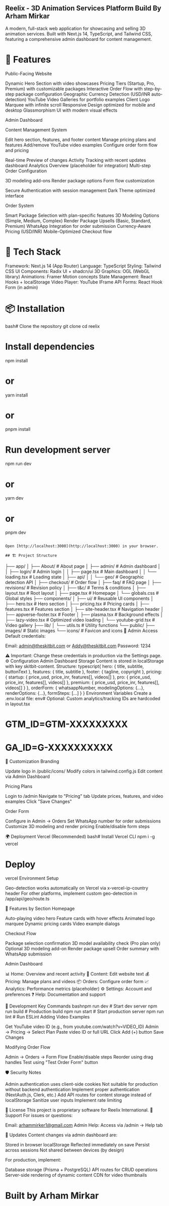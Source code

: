 ## Reelix - 3D Animation Services Platform Build By Arham Mirkar
A modern, full-stack web application for showcasing and selling 3D animation services. Built with Next.js 14, TypeScript, and Tailwind CSS, featuring a comprehensive admin dashboard for content management.
# 🌟 Features
Public-Facing Website

Dynamic Hero Section with video showcases
Pricing Tiers (Startup, Pro, Premium) with customizable packages
Interactive Order Flow with step-by-step package configuration
Geographic Currency Detection (USD/INR auto-detection)
YouTube Video Galleries for portfolio examples
Client Logo Marquee with infinite scroll
Responsive Design optimized for mobile and desktop
Glassmorphism UI with modern visual effects

Admin Dashboard

Content Management System

Edit hero section, features, and footer content
Manage pricing plans and features
Add/remove YouTube video examples
Configure order form flow and pricing


Real-time Preview of changes
Activity Tracking with recent updates dashboard
Analytics Overview (placeholder for integration)
Multi-step Order Configuration

3D modeling add-ons
Render package options
Form flow customization


Secure Authentication with session management
Dark Theme optimized interface

Order System

Smart Package Selection with plan-specific features
3D Modeling Options (Simple, Medium, Complex)
Render Package Upsells (Basic, Standard, Premium)
WhatsApp Integration for order submission
Currency-Aware Pricing (USD/INR)
Mobile-Optimized Checkout flow

# 🚀 Tech Stack

Framework: Next.js 14 (App Router)
Language: TypeScript
Styling: Tailwind CSS
UI Components: Radix UI + shadcn/ui
3D Graphics: OGL (WebGL library)
Animations: Framer Motion concepts
State Management: React Hooks + localStorage
Video Player: YouTube IFrame API
Forms: React Hook Form (in admin)

# 📦 Installation
bash# Clone the repository
git clone <repository-url>
cd reelix

# Install dependencies
npm install
# or
yarn install
# or
pnpm install

# Run development server
npm run dev
# or
yarn dev
# or
pnpm dev
```

Open [http://localhost:3000](http://localhost:3000) in your browser.

## 🏗️ Project Structure
```
├── app/
│   ├── About/              # About page
│   ├── admin/              # Admin dashboard
│   │   ├── login/          # Admin login
│   │   ├── page.tsx        # Main dashboard
│   │   └── loading.tsx     # Loading state
│   ├── api/
│   │   └── geo/            # Geographic detection API
│   ├── checkout/           # Order flow
│   ├── faq/                # FAQ page
│   ├── revisions/          # Revision policy
│   ├── t&c/                # Terms & conditions
│   ├── layout.tsx          # Root layout
│   ├── page.tsx            # Homepage
│   └── globals.css         # Global styles
├── components/
│   ├── ui/                 # Reusable UI components
│   ├── hero.tsx            # Hero section
│   ├── pricing.tsx         # Pricing cards
│   ├── features.tsx        # Features section
│   ├── site-header.tsx     # Navigation header
│   ├── appverse-footer.tsx # Footer
│   ├── plasma.tsx          # Background effects
│   ├── lazy-video.tsx      # Optimized video loading
│   └── youtube-grid.tsx    # Video gallery
├── lib/
│   └── utils.ts            # Utility functions
└── public/
    ├── images/             # Static images
    └── icons/              # Favicon and icons
🔐 Admin Access
Default credentials:

Email: admin@theskitbit.com or Addy@theskitbit.com
Password: 1234

⚠️ Important: Change these credentials in production via the Settings page.
⚙️ Configuration
Admin Dashboard Storage
Content is stored in localStorage with key skitbit-content. Structure:
typescript{
  hero: { title, subtitle, buttonText },
  features: { title, subtitle },
  footer: { tagline, copyright },
  pricing: {
    startup: { price_usd, price_inr, features[], videos[] },
    pro: { price_usd, price_inr, features[], videos[] },
    premium: { price_usd, price_inr, features[], videos[] }
  },
  orderForm: {
    whatsappNumber,
    modelingOptions: {...},
    renderOptions: {...},
    formSteps: [...]
  }
}
Environment Variables
Create a .env.local file:
env# Optional: Custom analytics/tracking IDs are hardcoded in layout.tsx
# GTM_ID=GTM-XXXXXXXXX
# GA_ID=G-XXXXXXXXXX
🎨 Customization
Branding

Update logo in /public/icons/
Modify colors in tailwind.config.js
Edit content via Admin Dashboard

Pricing Plans

Login to /admin
Navigate to "Pricing" tab
Update prices, features, and video examples
Click "Save Changes"

Order Form

Configure in Admin → Orders
Set WhatsApp number for order submissions
Customize 3D modeling and render pricing
Enable/disable form steps

🌍 Deployment
Vercel (Recommended)
bash# Install Vercel CLI
npm i -g vercel

# Deploy
vercel
Environment Setup

Geo-detection works automatically on Vercel via x-vercel-ip-country header
For other platforms, implement custom geo-detection in /app/api/geo/route.ts

📱 Features by Section
Homepage

Auto-playing video hero
Feature cards with hover effects
Animated logo marquee
Dynamic pricing cards
Video example dialogs

Checkout Flow

Package selection confirmation
3D model availability check (Pro plan only)
Optional 3D modeling add-on
Render package upsell
Order summary with WhatsApp submission

Admin Dashboard

📊 Home: Overview and recent activity
📝 Content: Edit website text
💰 Pricing: Manage plans and videos
📦 Orders: Configure order form
📈 Analytics: Performance metrics (placeholder)
⚙️ Settings: Account and preferences
❓ Help: Documentation and support

🔧 Development
Key Commands
bashnpm run dev          # Start dev server
npm run build        # Production build
npm run start        # Start production server
npm run lint         # Run ESLint
Adding Video Examples

Get YouTube video ID (e.g., from youtube.com/watch?v=VIDEO_ID)
Admin → Pricing → Select Plan
Paste video ID or full URL
Click Add (+) button
Save Changes

Modifying Order Flow

Admin → Orders → Form Flow
Enable/disable steps
Reorder using drag handles
Test using "Test Order Form" button

🛡️ Security Notes

Admin authentication uses client-side cookies
Not suitable for production without backend authentication
Implement proper authentication (NextAuth.js, Clerk, etc.)
Add API routes for content storage instead of localStorage
Sanitize user inputs
Implement rate limiting

📄 License
This project is proprietary software for Reelix International.
🤝 Support
For issues or questions:

Email: arhammirker1@gmail.com
Admin Help: Access via /admin → Help tab

🔄 Updates
Content changes via admin dashboard are:

Stored in browser localStorage
Reflected immediately on save
Persist across sessions
Not shared between devices (by design)

For production, implement:

Database storage (Prisma + PostgreSQL)
API routes for CRUD operations
Server-side rendering of dynamic content
CDN for video thumbnails


# Built by Arham Mirkar
